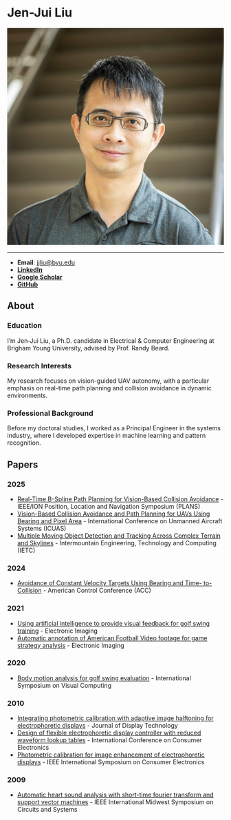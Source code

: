 # Jen-Jui Liu

![](../assets/jj_liu.jpg)

---

- **Email**: jjliu@byu.edu
- **[LinkedIn](https://www.linkedin.com/in/liu-jen-jui/)**
- **[Google Scholar](https://scholar.google.com/citations?user=s_0WHsYAAAAJ&hl=en)**
- **[GitHub](https://github.com/re1983)**

## About

### Education
I’m Jen‑Jui Liu, a Ph.D. candidate in Electrical & Computer Engineering at Brigham Young University, advised by Prof. Randy Beard.

### Research Interests
My research focuses on vision-guided UAV autonomy, with a particular emphasis on real-time path planning and collision avoidance in dynamic environments.

### Professional Background
Before my doctoral studies, I worked as a Principal Engineer in the systems industry, where I developed expertise in machine learning and pattern recognition.

## Papers

### 2025
- [Real-Time B-Spline Path Planning for Vision-Based Collision Avoidance](https://ieeexplore.ieee.org/document/11028267) - IEEE/ION Position, Location and Navigation Symposium (PLANS)
- [Vision-Based Collision Avoidance and Path Planning for UAVs Using Bearing and Pixel Area](https://ieeexplore.ieee.org/document/11007929) - International Conference on Unmanned Aircraft Systems (ICUAS)
- [Multiple Moving Object Detection and Tracking Across Complex Terrain and Skylines](https://ieeexplore.ieee.org/document/11039479) - Intermountain Engineering, Technology and Computing (IETC)

### 2024
- [Avoidance of Constant Velocity Targets Using Bearing and Time- to-Collision](https://ieeexplore.ieee.org/document/10644958) - American Control Conference (ACC)

### 2021
- [Using artificial intelligence to provide visual feedback for golf swing training](https://library.imaging.org/ei/articles/33/6/art00011) - Electronic Imaging
- [Automatic annotation of American Football Video footage for game strategy analysis](https://library.imaging.org/ei/articles/33/6/art00004) - Electronic Imaging

### 2020
- [Body motion analysis for golf swing evaluation](https://link.springer.com/chapter/10.1007/978-3-030-64556-4_44) - International Symposium on Visual Computing

### 2010
- [Integrating photometric calibration with adaptive image halftoning for electrophoretic displays](https://ieeexplore.ieee.org/document/5630998) - Journal of Display Technology
- [Design of flexible electrophoretic display controller with reduced waveform lookup tables](https://ieeexplore.ieee.org/document/5418847) - International Conference on Consumer Electronics
- [Photometric calibration for image enhancement of electrophoretic displays](https://ieeexplore.ieee.org/document/5523253) - IEEE International Symposium on Consumer Electronics

### 2009
- [Automatic heart sound analysis with short-time fourier transform and support vector machines](https://ieeexplore.ieee.org/document/5236120) - IEEE International Midwest Symposium on Circuits and Systems


